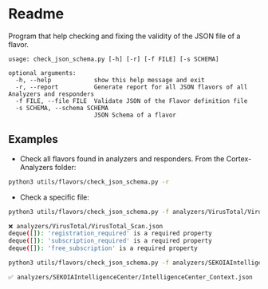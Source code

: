 # Readme

Program that help checking and fixing the validity of the JSON file of a flavor.


```
usage: check_json_schema.py [-h] [-r] [-f FILE] [-s SCHEMA]

optional arguments:
  -h, --help            show this help message and exit
  -r, --report          Generate report for all JSON flavors of all Analyzers and responders
  -f FILE, --file FILE  Validate JSON of the Flavor definition file
  -s SCHEMA, --schema SCHEMA
                        JSON Schema of a flavor
```


## Examples


- Check all flavors found in analyzers and responders. From the Cortex-Analyzers folder:

```bash
python3 utils/flavors/check_json_schema.py -r

```

- Check a specific file:

```bash
python3 utils/flavors/check_json_schema.py -f analyzers/VirusTotal/VirusTotal_Scan.json -s utils/flavors/flavor_schema.json

❌ analyzers/VirusTotal/VirusTotal_Scan.json
deque([]): 'registration_required' is a required property
deque([]): 'subscription_required' is a required property
deque([]): 'free_subscription' is a required property
```

```bash
python3 utils/flavors/check_json_schema.py -f analyzers/SEKOIAIntelligenceCenter/IntelligenceCenter_Context.json -s utils/flavors/flavor_schema.json

✅ analyzers/SEKOIAIntelligenceCenter/IntelligenceCenter_Context.json
```